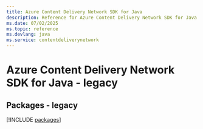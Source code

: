 ```yaml
---
title: Azure Content Delivery Network SDK for Java
description: Reference for Azure Content Delivery Network SDK for Java
ms.date: 07/02/2025
ms.topic: reference
ms.devlang: java
ms.service: contentdeliverynetwork
---
```

# Azure Content Delivery Network SDK for Java - legacy
## Packages - legacy
[!INCLUDE [packages](content-delivery-network-index.md)]